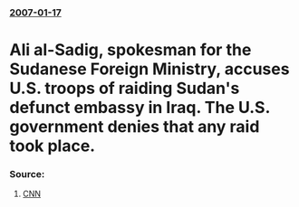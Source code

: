 ### [2007-01-17](/news/2007/01/17/index.md)

#  Ali al-Sadig, spokesman for the Sudanese Foreign Ministry, accuses U.S. troops of raiding Sudan's defunct embassy in Iraq. The U.S. government denies that any raid took place. 




### Source:

1. [CNN](http://www.cnn.com/2007/WORLD/africa/01/17/Sudan.embassy.reut/index.html?section=cnn_latest)
